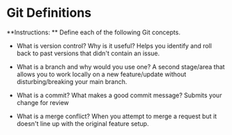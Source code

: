 # Git Definitions

**Instructions: ** Define each of the following Git concepts.

* What is version control?  Why is it useful?
Helps you identify and roll back to past versions that didn't contain an issue.

* What is a branch and why would you use one?
A second stage/area that allows you to work locally on a new feature/update without disturbing/breaking your main branch.

* What is a commit? What makes a good commit message?
Submits your change for review

* What is a merge conflict?
When you attempt to merge a request but it doesn't line up with the original feature setup.